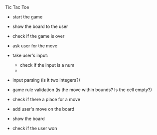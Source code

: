 Tic Tac Toe


- start the game
- show the board to the user
- check if the game is over
- ask user for the move
- take user's input:

    - check if the input is a num
    - 



- input parsing (is it two integers?)
- game rule validation (is the move within bounds? Is the cell empty?)
- check if there a place for a move
- add user's move on the board
- show the board
- check if the user won